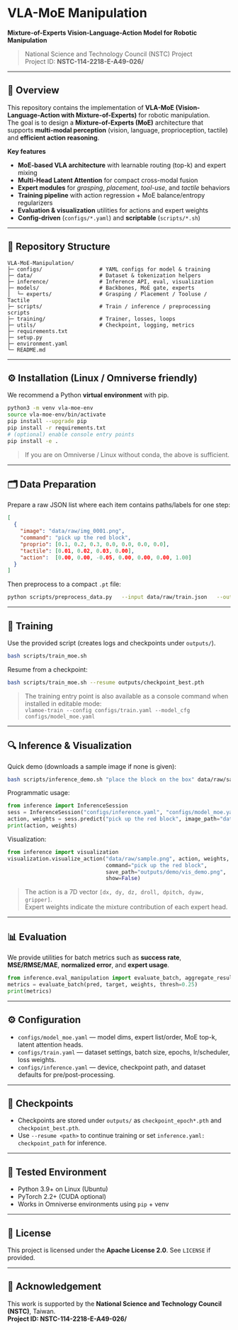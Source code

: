 # VLA-MoE Manipulation

**Mixture-of-Experts Vision-Language-Action Model for Robotic Manipulation**

> National Science and Technology Council (NSTC) Project  
> Project ID: **NSTC-114-2218-E-A49-026/**

---

## 📌 Overview
This repository contains the implementation of **VLA-MoE (Vision-Language-Action with Mixture-of-Experts)** for robotic manipulation.  
The goal is to design a **Mixture-of-Experts (MoE)** architecture that supports **multi-modal perception** (vision, language, proprioception, tactile) and **efficient action reasoning**.

**Key features**
- **MoE-based VLA architecture** with learnable routing (top-k) and expert mixing
- **Multi-Head Latent Attention** for compact cross-modal fusion
- **Expert modules** for *grasping*, *placement*, *tool-use*, and *tactile* behaviors
- **Training pipeline** with action regression + MoE balance/entropy regularizers
- **Evaluation & visualization** utilities for actions and expert weights
- **Config-driven** (`configs/*.yaml`) and **scriptable** (`scripts/*.sh`)

---

## 📂 Repository Structure
```
VLA-MoE-Manipulation/
├─ configs/                  # YAML configs for model & training
├─ data/                     # Dataset & tokenization helpers
├─ inference/                # Inference API, eval, visualization
├─ models/                   # Backbones, MoE gate, experts
│  └─ experts/               # Grasping / Placement / Tooluse / Tactile
├─ scripts/                  # Train / inference / preprocessing scripts
├─ training/                 # Trainer, losses, loops
├─ utils/                    # Checkpoint, logging, metrics
├─ requirements.txt
├─ setup.py
├─ environment.yaml
└─ README.md
```

---

## ⚙️ Installation (Linux / Omniverse friendly)
We recommend a Python **virtual environment** with pip.

```bash
python3 -m venv vla-moe-env
source vla-moe-env/bin/activate
pip install --upgrade pip
pip install -r requirements.txt
# (optional) enable console entry points
pip install -e .
```

> If you are on Omniverse / Linux without conda, the above is sufficient.

---

## 🗂️ Data Preparation
Prepare a raw JSON list where each item contains paths/labels for one step:

```json
[
  {
    "image": "data/raw/img_0001.png",
    "command": "pick up the red block",
    "proprio": [0.1, 0.2, 0.3, 0.0, 0.0, 0.0, 0.0],
    "tactile": [0.01, 0.02, 0.03, 0.00],
    "action":  [0.00, 0.00, -0.05, 0.00, 0.00, 0.00, 1.00]
  }
]
```

Then preprocess to a compact `.pt` file:
```bash
python scripts/preprocess_data.py   --input data/raw/train.json   --output data/processed/train.pt   --image_size 128 --vocab_size 512 --max_text_len 16
```

---

## 🚀 Training
Use the provided script (creates logs and checkpoints under `outputs/`).

```bash
bash scripts/train_moe.sh
```

Resume from a checkpoint:
```bash
bash scripts/train_moe.sh --resume outputs/checkpoint_best.pth
```

> The training entry point is also available as a console command when installed in editable mode:  
> `vlamoe-train --config configs/train.yaml --model_cfg configs/model_moe.yaml`

---

## 🔍 Inference & Visualization
Quick demo (downloads a sample image if none is given):

```bash
bash scripts/inference_demo.sh "place the block on the box" data/raw/sample.png
```

Programmatic usage:
```python
from inference import InferenceSession
sess = InferenceSession("configs/inference.yaml", "configs/model_moe.yaml", device="cpu")
action, weights = sess.predict("pick up the red block", image_path="data/raw/sample.png")
print(action, weights)
```

Visualization:
```python
from inference import visualization
visualization.visualize_action("data/raw/sample.png", action, weights,
                               command="pick up the red block",
                               save_path="outputs/demo/vis_demo.png",
                               show=False)
```

> The action is a 7D vector `[dx, dy, dz, droll, dpitch, dyaw, gripper]`.  
> Expert weights indicate the mixture contribution of each expert head.

---

## 📊 Evaluation
We provide utilities for batch metrics such as **success rate**, **MSE/RMSE/MAE**, **normalized error**, and **expert usage**.

```python
from inference.eval_manipulation import evaluate_batch, aggregate_results
metrics = evaluate_batch(pred, target, weights, thresh=0.25)
print(metrics)
```

---

## ⚙️ Configuration
- `configs/model_moe.yaml` — model dims, expert list/order, MoE top-k, latent attention heads.
- `configs/train.yaml` — dataset settings, batch size, epochs, lr/scheduler, loss weights.
- `configs/inference.yaml` — device, checkpoint path, and dataset defaults for pre/post-processing.

---

## 💾 Checkpoints
- Checkpoints are stored under `outputs/` as `checkpoint_epoch*.pth` and `checkpoint_best.pth`.
- Use `--resume <path>` to continue training or set `inference.yaml: checkpoint_path` for inference.

---

## 🧪 Tested Environment
- Python 3.9+ on Linux (Ubuntu)  
- PyTorch 2.2+ (CUDA optional)  
- Works in Omniverse environments using `pip` + venv

---

## 🪪 License
This project is licensed under the **Apache License 2.0**. See `LICENSE` if provided.

---

## 🙌 Acknowledgement
This work is supported by the **National Science and Technology Council (NSTC)**, Taiwan.  
**Project ID: NSTC-114-2218-E-A49-026/**
